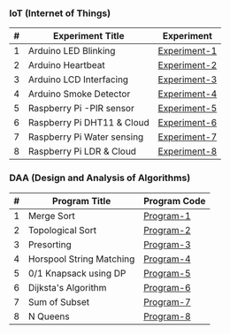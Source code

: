 ### IoT (Internet of Things)

| # | Experiment Title | Experiment |
|---| ----- | -------- |
|1|Arduino LED Blinking|[Experiment-1](./IoT/Experiment-1/Experiment-1.ino)|
|2|Arduino Heartbeat|[Experiment-2](./IoT/Experiment-2/Experiment-2.ino)|
|3|Arduino LCD Interfacing|[Experiment-3](./IoT/Experiment-3/Experiment-3.ino)|
|4|Arduino Smoke Detector|[Experiment-4](./IoT/Experiment-4/Experiment-4.ino)|
|5|Raspberry Pi -PIR sensor|[Experiment-5](./IoT/Experiment-5/Experiment-5.py)|
|6|Raspberry Pi DHT11 & Cloud|[Experiment-6](./IoT/Experiment-6/Experiment-6.py)|
|7|Raspberry Pi Water sensing|[Experiment-7](./IoT/Experiment-7/Experiment-7.py)|
|8|Raspberry Pi LDR & Cloud|[Experiment-8](./IoT/Experiment-8/Experiment-8.py)|



### DAA (Design and Analysis of Algorithms)

| # | Program Title | Program Code |
|---| ----- | -------- |
|1|Merge Sort|[Program-1](./DAA/Program-1)|
|2|Topological Sort|[Program-2](./DAA/Program-2)|
|3|Presorting|[Program-3](./DAA/Program-3)|
|4|Horspool String Matching|[Program-4](./DAA/Program-4)|
|5|0/1 Knapsack using DP|[Program-5](./DAA/Program-5)|
|6|Dijksta's Algorithm|[Program-6](./DAA/Program-6)|
|7|Sum of Subset|[Program-7](./DAA/Program-7)|
|8|N Queens|[Program-8](./DAA/Program-8)|
